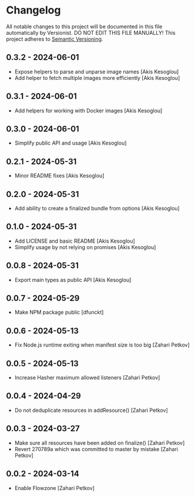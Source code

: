 # Changelog

All notable changes to this project will be documented in this file
automatically by Versionist. DO NOT EDIT THIS FILE MANUALLY!
This project adheres to [Semantic Versioning](http://semver.org/).

## 0.3.2 - 2024-06-01

* Expose helpers to parse and unparse image names [Akis Kesoglou]
* Add helper to fetch multiple images more efficiently [Akis Kesoglou]

## 0.3.1 - 2024-06-01

* Add helpers for working with Docker images [Akis Kesoglou]

## 0.3.0 - 2024-06-01

* Simplify public API and usage [Akis Kesoglou]

## 0.2.1 - 2024-05-31

* Minor README fixes [Akis Kesoglou]

## 0.2.0 - 2024-05-31

* Add ability to create a finalized bundle from options [Akis Kesoglou]

## 0.1.0 - 2024-05-31

* Add LICENSE and basic README [Akis Kesoglou]
* Simplify usage by not relying on promises [Akis Kesoglou]

## 0.0.8 - 2024-05-31

* Export main types as public API [Akis Kesoglou]

## 0.0.7 - 2024-05-29

* Make NPM package public [dfunckt]

## 0.0.6 - 2024-05-13

* Fix Node.js runtime exiting when manifest size is too big [Zahari Petkov]

## 0.0.5 - 2024-05-13

* Increase Hasher maximum allowed listeners [Zahari Petkov]

## 0.0.4 - 2024-04-29

* Do not deduplicate resources in addResource() [Zahari Petkov]

## 0.0.3 - 2024-03-27

* Make sure all resources have been added on finalize() [Zahari Petkov]
* Revert 270789a which was committed to master by mistake [Zahari Petkov]

## 0.0.2 - 2024-03-14

* Enable Flowzone [Zahari Petkov]
